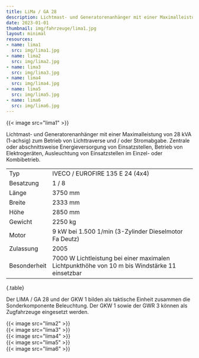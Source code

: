 ```yaml
---
title: LiMa / GA 28
description: Lichtmast- und Generatorenanhänger mit einer Maximalleistung von 28 kVA
date: 2023-01-01
thumbnail: img/fahrzeuge/lima1.jpg
layout: minimal
resources:
- name: lima1
  src: img/lima1.jpg
- name: lima2
  src: img/lima2.jpg
- name: lima3
  src: img/lima3.jpg
- name: lima4
  src: img/lima4.jpg
- name: lima5
  src: img/lima5.jpg
- name: lima6
  src: img/lima6.jpg
---
```


{{< image src="lima1" >}}  


Lichtmast- und Generatorenanhänger mit einer Maximalleistung von 28 kVA (1-achsig) zum Betrieb von Lichttraverse und / oder Stromabgabe. Zentrale oder abschnittsweise Energieversorgung von Einsatzstellen, Betrieb von Elektrogeräten, Ausleuchtung von Einsatzstellen im Einzel- oder Kombibetrieb.

|              |                                                                                               |
| ------------ | --------------------------------------------------------------------------------------------- |
| Typ          | IVECO / EUROFIRE 135 E 24 (4x4)                                                               |
| Besatzung    | 1 / 8                                                                                         |
| Länge        | 3750 mm                                                                                       |
| Breite       | 2333 mm                                                                                       |
| Höhe         | 2850 mm                                                                                       |
| Gewicht      | 2250 kg                                                                                       |
| Motor        | 9 kW bei 1.500 1/min (3-Zylinder Dieselmotor Fa Deutz)                                        |
| Zulassung    | 2005                                                                                          |
| Besonderheit | 7000 W Lichtleistung bei einer maximalen Lichtpunkthöhe von 10 m bis Windstärke 11 einsetzbar |
{.table}

Der LIMA / GA 28 und der GKW 1 bilden als taktische Einheit zusammen die Sonderkomponente Beleuchtung. Der GKW 1 sowie der GWR 3 können als Zugfahrzeuge eingesetzt werden.
    
{{< image src="lima2" >}}  
{{< image src="lima3" >}}  
{{< image src="lima4" >}}  
{{< image src="lima5" >}}  
{{< image src="lima6" >}}  